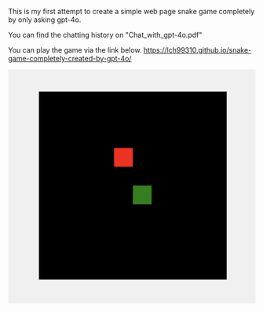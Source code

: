 This is my first attempt to create a simple web page snake game completely by only asking gpt-4o.

You can find the chatting history on "Chat_with_gpt-4o.pdf"

You can play the game via the link below.
https://lch99310.github.io/snake-game-completely-created-by-gpt-4o/

![snake-game](snake-game-by-gpt4o.png)
